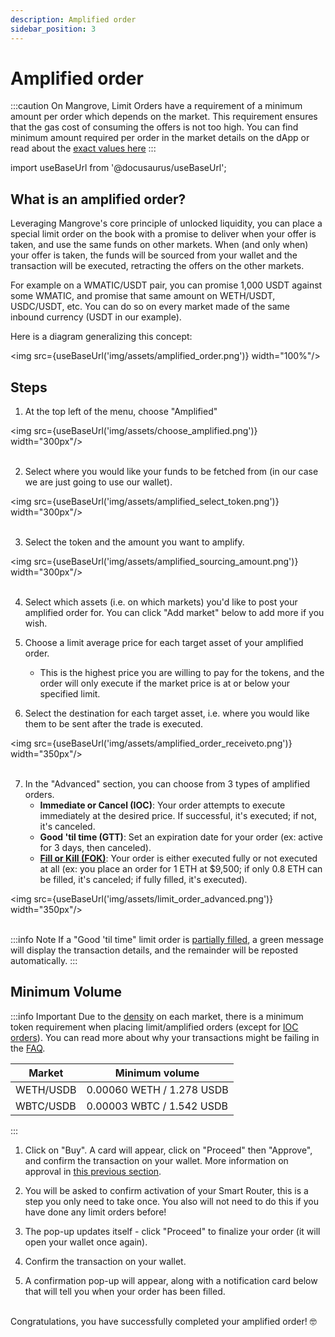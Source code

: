 ```yaml
---
description: Amplified order
sidebar_position: 3
---
```


# Amplified order

:::caution
On Mangrove, Limit Orders have a requirement of a minimum amount per order which depends on the market. This requirement ensures that the gas cost of consuming the offers is not too high. You can find minimum amount required per order in the market details on the dApp or read about the [exact values here](#minimum-volume)
:::


import useBaseUrl from '@docusaurus/useBaseUrl';

## What is an amplified order?

Leveraging Mangrove's core principle of unlocked liquidity, you can place a special limit order on the book with a promise to deliver when your offer is taken, and use the same funds on other markets.
When (and only when) your offer is taken, the funds will be sourced from your wallet and the transaction will be executed, retracting the offers on the other markets.

For example on a WMATIC/USDT pair, you can promise 1,000 USDT against some WMATIC, and promise that same amount on WETH/USDT, USDC/USDT, etc. You can do so on every market made of the same inbound currency (USDT in our example).

Here is a diagram generalizing this concept:

<img src={useBaseUrl('img/assets/amplified_order.png')} width="100%"/>

## Steps

1. At the top left of the menu, choose "Amplified"
   
<img src={useBaseUrl('img/assets/choose_amplified.png')} width="300px"/><br /><br />

2. Select where you would like your funds to be fetched from (in our case we are just going to use our wallet).

<img src={useBaseUrl('img/assets/amplified_select_token.png')} width="300px"/><br /><br />

3. Select the token and the amount you want to amplify.

<img src={useBaseUrl('img/assets/amplified_sourcing_amount.png')} width="300px"/><br /><br />

4. Select which assets (i.e. on which markets) you'd like to post your amplified order for. You can click "Add market" below to add more if you wish.

5. Choose a limit average price for each target asset of your amplified order.
   * This is the highest price you are willing to pay for the tokens, and the order will only execute if the market price is at or below your specified limit.

6. Select the destination for each target asset, i.e. where you would like them to be sent after the trade is executed.

<img src={useBaseUrl('img/assets/amplified_order_receiveto.png')} width="350px"/><br /><br />

7. In the "Advanced" section, you can choose from 3 types of amplified orders.
    * **Immediate or Cancel (IOC)**: Your order attempts to execute immediately at the desired price. If successful, it's executed; if not, it's canceled.
    * **Good 'til time (GTT)**: Set an expiration date for your order (ex: active for 3 days, then canceled).
    * [**Fill or Kill (FOK)**](../../../../developers/SDK/guides/fill-or-kill.md): Your order is either executed fully or not executed at all (ex: you place an order for 1 ETH at $9,500; if only 0.8 ETH can be filled, it's canceled; if fully filled, it's executed).

<img src={useBaseUrl('img/assets/limit_order_advanced.png')} width="350px"/><br /><br />

:::info Note
If a "Good 'til time" limit order is [partially filled](../how-to-track-open-orders.md#order-is-partially-filled), a green message will display the transaction details, and the remainder will be reposted automatically.
:::

## Minimum Volume

:::info Important
Due to the [density](../../../../developers/terms/density.md) on each market, there is a minimum token requirement when placing limit/amplified orders (except for [IOC orders](../more-on-order-types.md#immediate-or-cancel-ioc)). You can read more about why your transactions might be failing in the [FAQ](../../../FAQ/README.md#why-do-my-transactions-keep-failing).

| Market    | Minimum volume            |
| --------- | ------------------------- |
| WETH/USDB | 0.00060 WETH / 1.278 USDB |
| WBTC/USDB | 0.00003 WBTC / 1.542 USDB |
:::

1. Click on "Buy". A card will appear, click on "Proceed" then "Approve", and confirm the transaction on your wallet. More information on approval in [this previous section](../approve-buy.md).

2. You will be asked to confirm activation of your Smart Router, this is a step you only need to take once. You also will not need to do this if you have done any limit orders before!  

3.  The pop-up updates itself - click "Proceed" to finalize your order (it will open your wallet once again).

4.  Confirm the transaction on your wallet.

5.  A confirmation pop-up will appear, along with a notification card below that will tell you when your order has been filled.

<br />
Congratulations, you have successfully completed your amplified order! 🤓<br />